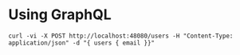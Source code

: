 Using GraphQL 
====

    curl -vi -X POST http://localhost:48080/users -H "Content-Type: application/json" -d "{ users { email }}" 